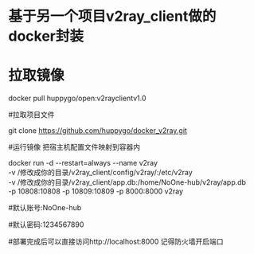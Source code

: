 # 基于另一个项目v2ray_client做的docker封装

# 拉取镜像

docker pull huppygo/open:v2rayclientv1.0

#拉取项目文件

git clone https://github.com/huppygo/docker_v2ray.git

#运行镜像 把宿主机配置文件映射到容器内

docker run -d --restart=always --name v2ray \
  -v /修改成你的目录/v2ray_client/config/v2ray/:/etc/v2ray \
  -v /修改成你的目录/v2ray_client/app.db:/home/NoOne-hub/v2ray/app.db \
  -p 10808:10808 -p 10809:10809 -p 8000:8000 v2ray

#默认账号:NoOne-hub

#默认密码:1234567890

#部署完成后可以直接访问http://localhost:8000  记得防火墙开启端口

